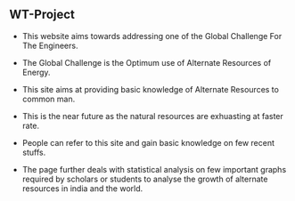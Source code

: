 ## WT-Project

* This website aims towards addressing one of the Global Challenge For The Engineers.
  
* The Global Challenge is the Optimum use of Alternate Resources of Energy.
        
* This site aims at providing basic knowledge of Alternate Resources to common man.
        
* This is the near future as the natural resources are exhuasting at faster rate.

* People can refer to this site and gain basic knowledge on few recent stuffs.
        
* The page further deals with statistical analysis on few important graphs required by scholars or students to analyse the growth of alternate resources in india and the world.
